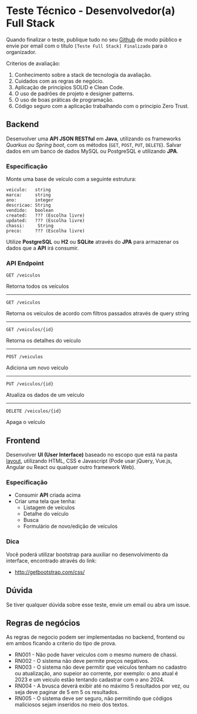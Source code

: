 # Teste Técnico - Desenvolvedor(a) Full Stack

Quando finalizar o teste, publique tudo no seu [Github](https://github.com) de modo público e envie por email com o título `[Teste Full Stack] Finalizado` para o organizador.

Criterios de avaliação:

1. Conhecimento sobre a stack de tecnologia da avaliação.
2. Cuidados com as regras de negócio.
3. Aplicação de principios SOLID e Clean Code.
4. O uso de padrões de projeto e designer patterns.
5. O uso de boas práticas de programação.
6. Código seguro com a aplicação trabalhando com o principio Zero Trust.

## Backend

Desenvolver uma **API JSON RESTful** em **Java**, utilizando os frameworks *Quarkus ou Spring boot*, com os métodos (`GET`, `POST`, `PUT`, `DELETE`).
Salvar dados em um banco de dados MySQL ou PostgreSQL e utilizando **JPA**.

### Especificação

Monte uma base de veículo com a seguinte estrutura:

```
veiculo:   string
marca:     string
ano:       integer
descricao: String
vendido:   boolean
created:   ??? (Escolha livre)
updated:   ??? (Escolha livre)
chassi:     String
preco:     ??? (Escolha livre)
```

Utilize **PostgreSQL** ou **H2** ou **SQLite** através do **JPA** para armazenar os dados que a **API** irá consumir.

### API Endpoint

`GET /veiculos`

Retorna todos os veículos

---

`GET /veiculos`

Retorna os veículos de acordo com filtros passados através de query string

---

`GET /veiculos/{id}`

Retorna os detalhes do veículo

---

`POST /veiculos`

Adiciona um novo veículo

---

`PUT /veiculos/{id}`

Atualiza os dados de um veículo

---

`DELETE /veiculos/{id}`

Apaga o veículo


## Frontend

Desenvolver **UI (User Interface)** baseado no escopo que está na pasta [layout](https://github.com/hsmiranda/Teste-Desenv-FullStack/tree/master/layout), utilizando HTML, CSS e Javascript (Pode usar jQuery, Vue.js, Angular ou React ou qualquer outro framework Web).

### Especificação

- Consumir **API** criada acima
- Criar uma tela que tenha:
    - Listagem de veículos
    - Detalhe do veículo
    - Busca
    - Formulário de novo/edição de veículos

### Dica

Você poderá utilizar bootstrap para auxiliar no desenvolvimento da interface, encontrado através do link:

- http://getbootstrap.com/css/

## Dúvida

Se tiver qualquer dúvida sobre esse teste, envie um email ou abra um issue.

## Regras de negócios

As regras de negocio podem ser implementadas no backend, frontend ou em ambos ficando a criterio do tipo de prova.

- RN001 - Não pode haver veiculos com o mesmo numero de chassi.
- RN002 - O sistema não deve permite preços negativos.
- RN003 - O sistema não deve permitir que veiculos tenham no cadastro ou atualização, ano supeior ao corrente, por exemplo: o ano atual é 2023 e um veiculo estão tentando cadastrar com o ano 2024.
- RN004 - A bvusca deverá exibir até no máximo 5 resultados por vez, ou seja deve paginar de 5 em 5 os resultados.
- RN005 - O sistema deve ser seguro, não permitindo que códigos maliciosos sejam inseridos no meio dos textos.
